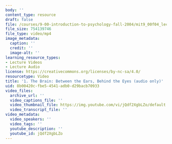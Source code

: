 ```yaml
---
body: ''
content_type: resource
draft: false
file: /courses/9-00-introduction-to-psychology-fall-2004/mit9_00f04_lec01_trimmed_360p_16_9.mp4
file_size: 754139746
file_type: video/mp4
image_metadata:
  caption: ''
  credit: ''
  image-alt: ''
learning_resource_types:
- Lecture Videos
- Lecture Audio
license: https://creativecommons.org/licenses/by-nc-sa/4.0/
resourcetype: Video
title: '1. The Brain: Between the Ears, Behind the Eyes (audio only)'
uid: 8b00420c-fbe5-4541-adb0-d29bacb70933
video_files:
  archive_url: ''
  video_captions_file: ''
  video_thumbnail_file: https://img.youtube.com/vi/jQdf2XgbLZo/default.jpg
  video_transcript_file: ''
video_metadata:
  video_speakers: ''
  video_tags: ''
  youtube_description: ''
  youtube_id: jQdf2XgbLZo
---
```

